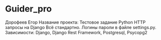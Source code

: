 # Guider_pro
Дорофеев Егор
Название проекта: Тестовое задание Python
HTTP запросы на Django
Всё стандартно. Логины пароли в файле settings.py. Зависимости: Django, Django Rest Framework, Postgresql, Psycopg2